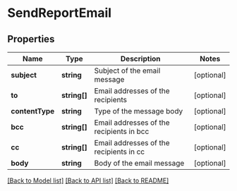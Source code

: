 # SendReportEmail

## Properties
Name | Type | Description | Notes
------------ | ------------- | ------------- | -------------
**subject** | **string** | Subject of the email message | [optional] 
**to** | **string[]** | Email addresses of the recipients | [optional] 
**contentType** | **string** | Type of the message body | [optional] 
**bcc** | **string[]** | Email addresses of the recipients in bcc | [optional] 
**cc** | **string[]** | Email addresses of the recipients in cc | [optional] 
**body** | **string** | Body of the email message | [optional] 

[[Back to Model list]](../../README.md#documentation-for-models) [[Back to API list]](../../README.md#documentation-for-api-endpoints) [[Back to README]](../../README.md)


